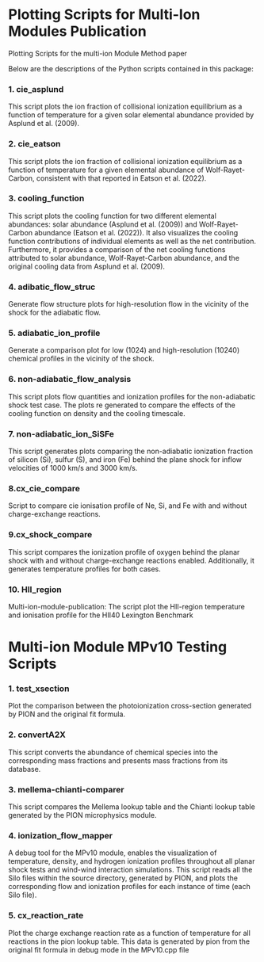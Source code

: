 # Plotting Scripts for Multi-Ion Modules Publication #
Plotting Scripts for the multi-ion Module Method paper

Below are the descriptions of the Python scripts contained in this package: 

### 1. cie_asplund
This script plots the ion fraction of collisional ionization equilibrium
as a function of temperature for a given solar elemental abundance 
provided by Asplund et al. (2009).

### 2. cie_eatson
This script plots the ion fraction of collisional ionization equilibrium 
as a function of temperature for a given elemental abundance of 
Wolf-Rayet-Carbon, consistent with that reported in Eatson et al. (2022).

### 3. cooling_function
This script plots the cooling function for two different elemental 
abundances: solar abundance (Asplund et al. (2009)) and Wolf-Rayet-Carbon 
abundance (Eatson et al. (2022)). It also visualizes the cooling function 
contributions of individual elements as well as the net contribution. 
Furthermore, it provides a comparison of the net cooling functions attributed
to solar abundance, Wolf-Rayet-Carbon abundance, and the original cooling 
data from Asplund et al. (2009).

### 4. adibatic_flow_struc
Generate flow structure plots for high-resolution flow in the vicinity of 
the shock for the adiabatic flow.

### 5. adiabatic_ion_profile
Generate a comparison plot for low (1024) and high-resolution (10240) chemical profiles in 
the vicinity of the shock.

### 6. non-adiabatic_flow_analysis
This script plots flow quantities and ionization profiles for the 
non-adiabatic shock test case. The plots re generated to compare the effects 
of the cooling function on density and the cooling timescale.

### 7. non-adiabatic_ion_SiSFe
This script generates plots comparing the non-adiabatic ionization fraction
of silicon (Si), sulfur (S), and iron (Fe) behind the plane shock for inflow 
velocities of 1000 km/s and 3000 km/s.

### 8.cx_cie_compare
Script to compare cie ionisation profile of Ne, Si, and Fe with and 
without charge-exchange reactions.

### 9.cx_shock_compare
This script compares the ionization profile of oxygen behind the planar shock
with and without charge-exchange reactions enabled. Additionally, it generates
temperature profiles for both cases.

### 10. HII_region
Multi-ion-module-publication: The script plot the HII-region temperature and
ionisation profile for the HII40 Lexington Benchmark

# Multi-ion Module MPv10 Testing Scripts #

### 1. test_xsection
Plot the comparison between the photoionization cross-section generated by PION
and the original fit formula.

### 2. convertA2X
This script converts the abundance of chemical species into the corresponding 
mass fractions and presents mass fractions from its database.

### 3. mellema-chianti-comparer
This script compares the Mellema lookup table and the Chianti lookup table
generated by the PION microphysics module.

### 4. ionization_flow_mapper
A debug tool for the MPv10 module, enables the visualization of temperature, 
density, and hydrogen ionization profiles throughout all planar shock tests and 
wind-wind interaction simulations. This script reads all the Silo files within the 
source directory, generated by PION, and plots the corresponding flow and 
ionization profiles for each instance of time (each Silo file).

### 5. cx_reaction_rate
Plot the charge exchange reaction rate as a function of temperature for 
all reactions in the pion lookup table. This data is generated by pion from the
original fit formula in debug mode in the MPv10.cpp file